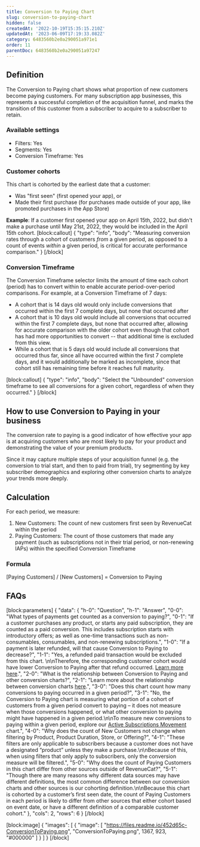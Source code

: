 ```yaml
---
title: Conversion to Paying Chart
slug: conversion-to-paying-chart
hidden: false
createdAt: '2022-10-19T15:35:15.210Z'
updatedAt: '2023-06-09T17:19:33.082Z'
category: 6483560b2e0a290051a971e1
order: 11
parentDoc: 6483560b2e0a290051a97247
---
```

## Definition
The Conversion to Paying chart shows what proportion of new customers become paying customers. For many subscription app businesses, this represents a successful completion of the acquisition funnel, and marks the transition of this customer from a subscriber to acquire to a subscriber to retain.

### Available settings

* Filters: Yes
* Segments: Yes
* Conversion Timeframe: Yes 

### Customer cohorts
This chart is cohorted by the earliest date that a customer:

* Was "first seen" (first opened your app), or
* Made their first purchase (for purchases made outside of your app, like promoted purchases in the App Store)

**Example**: If a customer first opened your app on April 15th, 2022, but didn't make a purchase until May 21st, 2022, they would be included in the April 15th cohort.
[block:callout]
{
  "type": "info",
  "body": "Measuring conversion rates through a cohort of customers *from* a given period, as opposed to a count of events *within* a given period, is critical for accurate performance comparison."
}
[/block]
### Conversion Timeframe
The Conversion Timeframe selector limits the amount of time each cohort (period) has to convert within to enable accurate period-over-period comparisons. For example, at a Conversion Timeframe of 7 days:

* A cohort that is 14 days old would only include conversions that occurred within the first 7 complete days, but none that occurred after
* A cohort that is 10 days old would include all conversions that occurred within the first 7 complete days, but none that occurred after, allowing for accurate comparison with the older cohort even though that cohort has had more opportunities to convert -- that additional time is excluded from this view.
* While a cohort that is 5 days old would include all conversions that occurred thus far, since all have occurred within the first 7 complete days, and it would additionally be marked as incomplete, since that cohort still has remaining time before it reaches full maturity.

[block:callout]
{
  "type": "info",
  "body": "Select the \"Unbounded\" conversion timeframe to see all conversions for a given cohort, regardless of when they occurred."
}
[/block]
## How to use Conversion to Paying in your business
The conversion rate to paying is a good indicator of how effective your app is at acquiring customers who are most likely to pay for your product and demonstrating the value of your premium products.

Since it may capture multiple steps of your acquisition funnel (e.g. the conversion to trial start, and then to paid from trial), try segmenting by key subscriber demographics and exploring other conversion charts to analyze your trends more deeply.

## Calculation
For each period, we measure:

1. New Customers: The count of new customers first seen by RevenueCat within the period
2. Paying Customers: The count of those customers that made any payment (such as subscriptions not in their trial period, or non-renewing IAPs) within the specified Conversion Timeframe

### Formula
[Paying Customers] / [New Customers] = Conversion to Paying

## FAQs
[block:parameters]
{
  "data": {
    "h-0": "Question",
    "h-1": "Answer",
    "0-0": "What types of payments get counted as a conversion to paying?",
    "0-1": "If a customer purchases any product, or starts any paid subscription, they are counted as a paid conversion. This includes subscription starts with introductory offers; as well as one-time transactions such as non-consumables, consumables, and non-renewing subscriptions.",
    "1-0": "If a payment is later refunded, will that cause Conversion to Paying to decrease?",
    "1-1": "Yes, a refunded paid transaction would be excluded from this chart. \n\nTherefore, the corresponding customer cohort would have lower Conversion to Paying after that refund occurred. [Learn more here](doc:refund-rate-chart).",
    "2-0": "What is the relationship between Conversion to Paying and other conversion charts?",
    "2-1": "Learn more about the relationship between conversion charts [here](https://www.revenuecat.com/docs/charts#understanding-conversion-rates).",
    "3-0": "Does this chart count how many conversions to paying occurred in a given period?",
    "3-1": "No, the Conversion to Paying chart is measuring what portion of a cohort of customers from a given period convert to paying – it does not measure when those conversions happened, or what other conversion to paying might have happened in a given period.\n\nTo measure new conversions to paying within a given period, explore our [Active Subscriptions Movement](doc:active-subscriptions-movement-chart) chart.",
    "4-0": "Why does the count of New Customers not change when filtering by Product, Product Duration, Store, or Offering?",
    "4-1": "These filters are only applicable to subscribers because a customer does not have a designated “product” unless they make a purchase.\n\nBecause of this, when using filters that only apply to subscribers, only the conversion measure will be filtered.",
    "5-0": "Why does the count of Paying Customers in this chart differ from other sources outside of RevenueCat?",
    "5-1": "Though there are many reasons why different data sources may have different definitions, the most common difference between our conversion charts and other sources is our cohorting definition.\n\nBecause this chart is cohorted by a customer’s first seen date, the count of Paying Customers in each period is likely to differ from other sources that either cohort based on event date, or have a different definition of a comparable customer cohort."
  },
  "cols": 2,
  "rows": 6
}
[/block]

[block:image]
{
  "images": [
    {
      "image": [
        "https://files.readme.io/452d65c-ConversionToPaying.png",
        "ConversionToPaying.png",
        1367,
        923,
        "#000000"
      ]
    }
  ]
}
[/block]